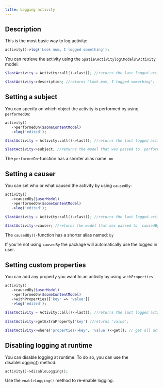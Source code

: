 ```yaml
---
title: Logging activity
---
```


## Description

This is the most basic way to log activity:

```php
activity()->log('Look mum, I logged something');
```

You can retrieve the activity using the `Spatie\Activitylog\Models\Activity` model.

```php
$lastActivity = Activity::all()->last(); //returns the last logged activity

$lastActivity->description; //returns 'Look mum, I logged something';
```

## Setting a subject

You can specify on which object the activity is performed by using `performedOn`:

```php
activity()
   ->performedOn($someContentModel)
   ->log('edited');

$lastActivity = Activity::all()->last(); //returns the last logged activity

$lastActivity->subject; //returns the model that was passed to `performedOn`;
```

The `performedOn`-function has a shorter alias name: `on`

## Setting a causer

You can set who or what caused the activity by using `causedBy`:

```php
activity()
   ->causedBy($userModel)
   ->performedOn($someContentModel)
   ->log('edited');
   
$lastActivity = Activity::all()->last(); //returns the last logged activity

$lastActivity->causer; //returns the model that was passed to `causedBy`;   
```

The `causedBy()`-function has a shorter alias named: `by`

If you're not using `causedBy` the package will automatically use the logged in user.

## Setting custom properties

You can add any property you want to an activity by using `withProperties`

```php
activity()
   ->causedBy($userModel)
   ->performedOn($someContentModel)
   ->withProperties(['key' => 'value'])
   ->log('edited');
   
$lastActivity = Activity::all()->last(); //returns the last logged activity
   
$lastActivity->getExtraProperty('key') //returns 'value';  

$lastActivity->where('properties->key', 'value')->get(); // get all activity where the `key` custom property is 'value'
```

## Disabling logging at runtime

You can disable logging at runtime. To do so, you can use the disableLogging() method:

```php
activity()->disableLogging();
```

Use the `enableLogging()` method to re-enable logging.
   

